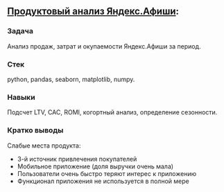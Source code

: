 ## [Продуктовый анализ Яндекс.Афиши](https://nbviewer.jupyter.org/github/seamus-88/my_projects0/blob/main/cohort_analysis/Cohort_analysis.ipynb):
### Задача
Анализ продаж, затрат и окупаемости Яндекс.Афиши за период.
### Стек
python, pandas, seaborn, matplotlib, numpy.
### Навыки
Подсчет LTV, CAC, ROMI, когортный анализ, определение сезонности.
### Кратко выводы
Слабые места продукта:
- 3-й источник привлечения покупателей
- Мобильное приложение (доля выручки очень мала)
- Пользователи очень быстро теряют интерес к приложению
- Функционал приложения не используется в полной мере
